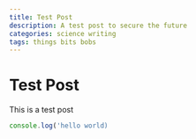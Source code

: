 ```yaml
---
title: Test Post
description: A test post to secure the future
categories: science writing
tags: things bits bobs
---
```


# Test Post

This is a test post

```javascript
console.log('hello world)
```

